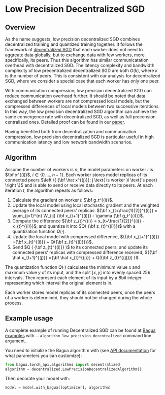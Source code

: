# Low Precision Decentralized SGD

## Overview

As the name suggests, low precision decentralized SGD combines decentralized training and quantized training together. It follows the framework of [decentralized SGD](./decentralized.md) that each worker does not need to aggreate data globally, but to exchange data with few workers, more specifically, its peers. Thus this algorithm has similar communicatation overhead with decentralized SGD. The latency complexity and bandwidth complexity of low precentralized decentralized SGD are both $O(k)$, where $k$ is the number of peers. This is consistent with our analysis for decentralized SGD, where we consider a special case that each worker has only one peer.

With communication compression, low precision decentralized SGD can reduce communication overhead further. It should be noted that data exchanged between workers are not compressed local models, but the compressed differences of local models between two successive iterations. In this way, the low precision decentralized SGD algorithm can achieve the same convergence rate with decentralized SGD, as well as full precension centralized ones. Detailed proof can be found in our [paper](https://arxiv.org/abs/1803.06443).

Having benefited both from decentralization and communication compression, low precision decentralized SGD is particular useful in high communication latency and low network bandwidth scenarios.

## Algorithm

Assume the number of workers is $n$, the model parameters on worker $i$ is $\bf x^{(i)}$, $i \in \left \{0,...,n-1 \right \}$. Each worker stores model replicas of its connected peers $\left \{ {\bf \hat x^{(j)}}: j \text{ is worker }i \text{'s peer} \right \}$ and is able to send or receive data directly to its peers. At each iteration $t$, the algorithm repeats as follows:

1. Calculate the gradient on worker $i$: $\bf g_t^{(i)}$.
2. Update the local model using local stochastic gradient and the weighted average of its connected peers' replicas:
         ${\bf x_{t+\frac{1}{2}}^{(i)}} = \sum_{j=1}^{n} W_{ij} {\bf x_{t+1}^{(i)}} - \gamma {\bf g_t^{(i)}}$.
3. Compute the difference ${\bf z_{t}^{(i)} = x_{t+\frac{1}{2}}^{(i)} - x_{t}^{(i)}}$, and quantize it into $Q( {\bf z_{t}^{(i)}})$ with a quantization function $Q( \cdot )$.
4. Update the local model with compressed difference,  ${{\bf x_{t+1}^{(i)}} ={\bf x_{t}^{(i)}} + Q({\bf z_{t}^{(i)}})}$.
5. Send $Q ( {\bf z_{t}^{(i)}} )$ to its connected peers, and update its connected peers' replicas with compressed difference received, ${{\bf \hat x_{t+1}^{(j)}} ={\bf \hat x_{t}^{(j)}} + Q({\bf z_{t}^{(j)}}) }$.


The quantization function $Q(\cdot)$ calculates the minimum value $x$ and maximum value $y$ of its input, and the split $[x, y]$ into evenly spaced 256 intervals. Then represent each element of its input by a 8bit integer representing which interval the original element is in.

Each worker stores model replicas of its connected peers, once the peers of a worker is determined, they should not be changed during the whole process.

## Example usage

A complete example of running Decentralized SGD can be found at [Bagua examples](https://github.com/BaguaSys/examples/blob/main/benchmark/synthetic_benchmark.py)
with `--algorithm low_precision_decentralized` command line argument.

You need to initialize the Bagua algorithm with (see [API documentation](https://bagua.readthedocs.io/en/latest/autoapi/bagua/torch_api/algorithms/decentralized/index.html) for what parameters you can customize):

```python
from bagua.torch_api.algorithms import decentralized
algorithm = decentralized.LowPrecisionDecentralizedAlgorithm()
```

Then decorate your model with:

```python
model = model.with_bagua([optimizer], algorithm)
```
